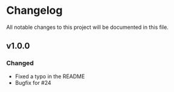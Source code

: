 # Changelog
All notable changes to this project will be documented in this file.

## v1.0.0
### Changed
- Fixed a typo in the README
- Bugfix for #24